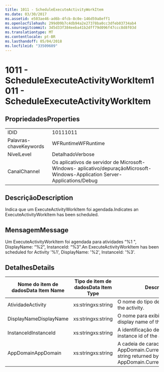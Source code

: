 ```yaml
---
title: 1011 - ScheduleExecuteActivityWorkItem
ms.date: 03/30/2017
ms.assetid: e503ae46-ad6b-4fcb-8c0e-146d59a8eff1
ms.openlocfilehash: 299d09b7c4db94a2e27378ba0cc3dfeb03734ab4
ms.sourcegitcommit: 3d5d33f384eeba41b2dff79d096f47ccc8d8f03d
ms.translationtype: MT
ms.contentlocale: pt-BR
ms.lasthandoff: 05/04/2018
ms.locfileid: "33509609"
---
```

# <a name="1011---scheduleexecuteactivityworkitem"></a><span data-ttu-id="0248b-102">1011 - ScheduleExecuteActivityWorkItem</span><span class="sxs-lookup"><span data-stu-id="0248b-102">1011 - ScheduleExecuteActivityWorkItem</span></span>
## <a name="properties"></a><span data-ttu-id="0248b-103">Propriedades</span><span class="sxs-lookup"><span data-stu-id="0248b-103">Properties</span></span>  
  
|||  
|-|-|  
|<span data-ttu-id="0248b-104">ID</span><span class="sxs-lookup"><span data-stu-id="0248b-104">ID</span></span>|<span data-ttu-id="0248b-105">1011</span><span class="sxs-lookup"><span data-stu-id="0248b-105">1011</span></span>|  
|<span data-ttu-id="0248b-106">Palavras-chave</span><span class="sxs-lookup"><span data-stu-id="0248b-106">Keywords</span></span>|<span data-ttu-id="0248b-107">WFRuntime</span><span class="sxs-lookup"><span data-stu-id="0248b-107">WFRuntime</span></span>|  
|<span data-ttu-id="0248b-108">Nível</span><span class="sxs-lookup"><span data-stu-id="0248b-108">Level</span></span>|<span data-ttu-id="0248b-109">Detalhado</span><span class="sxs-lookup"><span data-stu-id="0248b-109">Verbose</span></span>|  
|<span data-ttu-id="0248b-110">Canal</span><span class="sxs-lookup"><span data-stu-id="0248b-110">Channel</span></span>|<span data-ttu-id="0248b-111">Os aplicativos de servidor de Microsoft-Windows- aplicativo/depuração</span><span class="sxs-lookup"><span data-stu-id="0248b-111">Microsoft-Windows-Application Server-Applications/Debug</span></span>|  
  
## <a name="description"></a><span data-ttu-id="0248b-112">Descrição</span><span class="sxs-lookup"><span data-stu-id="0248b-112">Description</span></span>  
 <span data-ttu-id="0248b-113">Indica que um ExecuteActivityWorkItem foi agendada.</span><span class="sxs-lookup"><span data-stu-id="0248b-113">Indicates an ExecuteActivityWorkItem has been scheduled.</span></span>  
  
## <a name="message"></a><span data-ttu-id="0248b-114">Mensagem</span><span class="sxs-lookup"><span data-stu-id="0248b-114">Message</span></span>  
 <span data-ttu-id="0248b-115">Um ExecuteActivityWorkItem foi agendada para atividades “%1 ", DisplayName: “%2", InstanceId: “%3".</span><span class="sxs-lookup"><span data-stu-id="0248b-115">An ExecuteActivityWorkItem has been scheduled for Activity '%1', DisplayName: '%2', InstanceId: '%3'.</span></span>  
  
## <a name="details"></a><span data-ttu-id="0248b-116">Detalhes</span><span class="sxs-lookup"><span data-stu-id="0248b-116">Details</span></span>  
  
|<span data-ttu-id="0248b-117">Nome do item de dados</span><span class="sxs-lookup"><span data-stu-id="0248b-117">Data Item Name</span></span>|<span data-ttu-id="0248b-118">Tipo de item de dados</span><span class="sxs-lookup"><span data-stu-id="0248b-118">Data Item Type</span></span>|<span data-ttu-id="0248b-119">Descrição</span><span class="sxs-lookup"><span data-stu-id="0248b-119">Description</span></span>|  
|--------------------|--------------------|-----------------|  
|<span data-ttu-id="0248b-120">Atividade</span><span class="sxs-lookup"><span data-stu-id="0248b-120">Activity</span></span>|<span data-ttu-id="0248b-121">xs:string</span><span class="sxs-lookup"><span data-stu-id="0248b-121">xs:string</span></span>|<span data-ttu-id="0248b-122">O nome do tipo de atividade.</span><span class="sxs-lookup"><span data-stu-id="0248b-122">The type name of the activity.</span></span>|  
|<span data-ttu-id="0248b-123">DisplayName</span><span class="sxs-lookup"><span data-stu-id="0248b-123">DisplayName</span></span>|<span data-ttu-id="0248b-124">xs:string</span><span class="sxs-lookup"><span data-stu-id="0248b-124">xs:string</span></span>|<span data-ttu-id="0248b-125">O nome para exibição de atividade.</span><span class="sxs-lookup"><span data-stu-id="0248b-125">The display name of the activity.</span></span>|  
|<span data-ttu-id="0248b-126">InstanceId</span><span class="sxs-lookup"><span data-stu-id="0248b-126">InstanceId</span></span>|<span data-ttu-id="0248b-127">xs:string</span><span class="sxs-lookup"><span data-stu-id="0248b-127">xs:string</span></span>|<span data-ttu-id="0248b-128">A identificação de instância de atividade.</span><span class="sxs-lookup"><span data-stu-id="0248b-128">The instance id of the activity.</span></span>|  
|<span data-ttu-id="0248b-129">AppDomain</span><span class="sxs-lookup"><span data-stu-id="0248b-129">AppDomain</span></span>|<span data-ttu-id="0248b-130">xs:string</span><span class="sxs-lookup"><span data-stu-id="0248b-130">xs:string</span></span>|<span data-ttu-id="0248b-131">A cadeia de caracteres retornada por AppDomain.CurrentDomain.FriendlyName.</span><span class="sxs-lookup"><span data-stu-id="0248b-131">The string returned by AppDomain.CurrentDomain.FriendlyName.</span></span>|
